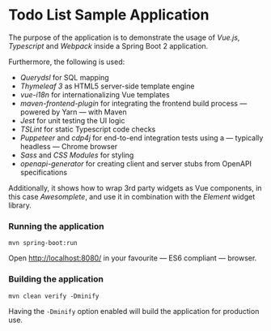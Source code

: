 # Todo List Sample Application #

The purpose of the application is to demonstrate the usage of *Vue.js*, *Typescript* and *Webpack* inside a Spring Boot 2 application.

Furthermore, the following is used:
- *Querydsl* for SQL mapping
- *Thymeleaf 3* as HTML5 server-side template engine
- *vue-i18n* for internationalizing Vue templates
- *maven-frontend-plugin* for integrating the frontend build process — powered by Yarn — with Maven
- *Jest* for unit testing the UI logic
- *TSLint* for static Typescript code checks
- *Puppeteer* and *cdp4j* for end-to-end integration tests using a — typically headless — Chrome browser
- *Sass* and *CSS Modules* for styling
- *openapi-generator* for creating client and server stubs from OpenAPI specifications

Additionally, it shows how to wrap 3rd party widgets as Vue components, in this case *Awesomplete*, and use it in combination with the *Element* widget library.


### Running the application

    mvn spring-boot:run

Open [http://localhost:8080/](http://localhost:8080/) in your favourite — ES6 compliant — browser.


### Building the application

    mvn clean verify -Dminify

Having the `-Dminify` option enabled will build the application for production use.
